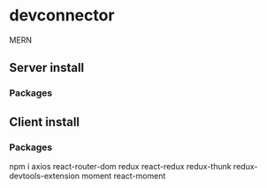 # devconnector
MERN 

## Server install
### Packages

## Client install
### Packages 
npm i axios react-router-dom redux react-redux redux-thunk redux-devtools-extension moment react-moment
